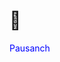 # 🦖
<html>
<head>
  <style>
    p {
      color: blue;
      }
  </style>
</head>
<body>
  <p>Pausanch</p>
</body>
</html>
